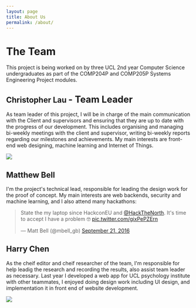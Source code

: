 ```yaml
---
layout: page
title: About Us
permalink: /about/
---
```


# The Team
This project is being worked on by three UCL 2nd year Computer Science undergraduates as part of the COMP204P and COMP205P Systems Engineering Project modules.

## Christopher Lau <span class="lead" style="font-size:25px;">- Team Leader</span>
As team leader of this project, I will be in charge of the main communication with the Client and supervisors and ensuring that they are up to date with the progress of our development. This includes organising and managing bi-weekly meetings with the client and supervisor, writing bi-weekly reports regarding our milestones and achievements. My main interests are front-end web designing, machine learning and Internet of Things.

![](https://pbs.twimg.com/profile_images/3247791112/ce35de4a21fc8cab30526e9ba2964e9b_400x400.jpeg)

## Matthew Bell
I'm the project's technical lead, responsible for leading the design work for the proof of concept. My main interests are web backends, security and machine learning, and I also attend many hackathons:
<blockquote class="twitter-tweet" data-lang="en"><p lang="en" dir="ltr">State the my laptop since HackconEU and <a href="https://twitter.com/HackTheNorth">@HackTheNorth</a>. It&#39;s time to accept I have a problem 🤓 <a href="https://t.co/gixPePZErn">pic.twitter.com/gixPePZErn</a></p>&mdash; Matt Bell (@mbell_gb) <a href="https://twitter.com/mbell_gb/status/778625977693925377">September 21, 2016</a></blockquote>
<script async src="https://platform.twitter.com/widgets.js" charset="utf-8"></script>

## Harry Chen
As the cheif editor and cheif researcher of the team, I'm responsible for help leadig the research and recording the results, also assist team leader as necessary. Last year I developed a web app for UCL psychology institute with other teammates, I enjoyed doing design work including UI design, and implementation it in front end of website development.

![](http://photo.weibo.com/2306100520/wbphotos/large/mid/4044509325754136/pid/89744d28gw1fa0ikrcz94j23402c0b2b)
<!-- <h3>The Team</h3>
	<p>This project is being worked on by three UCL 2nd year Computer Science undergraduates as part of the COMP204P and COMP205P Systems Engineering Project modules.</p>

<h4> Christopher Lau <span class="lead">- Team Leader</span></h4>
	<p>As team leader of this project, I will be in charge of the main communication with the Client and supervisors and ensuring that they are up to date with the progress of our development. This includes organising and managing bi-weekly meetings with the client and supervisor, writing bi-weekly reports regarding our milestones and achievements. My main interests are front-end web designing, machine learning and Internet of Things.</p>

<h4> Matthew Bell </h4>

<h4> Harry Chen </h4>
 -->

